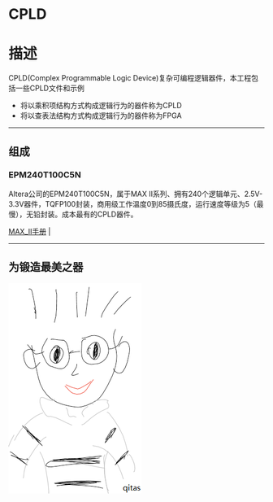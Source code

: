 ﻿# CPLD

# 描述

CPLD(Complex Programmable Logic Device)复杂可编程逻辑器件，本工程包括一些CPLD文件和示例

- 将以乘积项结构方式构成逻辑行为的器件称为CPLD
- 将以查表法结构方式构成逻辑行为的器件称为FPGA

---

## 组成

###  EPM240T100C5N

Altera公司的EPM240T100C5N，属于MAX II系列、拥有240个逻辑单元、2.5V-3.3V器件，TQFP100封装，商用级工作温度0到85摄氏度，运行速度等级为5（最慢），无铅封装。成本最有的CPLD器件。

[MAX_II手册](./EPM240T100C5N/MAX_II.PDF) |


---

## 为锻造最美之器

[![sites](qitas/qitas.png)](http://www.qitas.cn)
